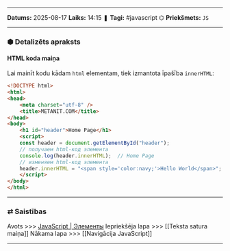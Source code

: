 ___

**Datums:** 2025-08-17
**Laiks:** 14:15
❚ **Tagi:** #javascript 
⌬ **Priekšmets:**  `JS`

---
### ⬢ Detalizēts apraksts
#### HTML koda maiņa

Lai mainīt kodu kādam `html` elementam, tiek izmantota īpašība `innerHTML`:

```html
<!DOCTYPE html>
<html>
<head>
    <meta charset="utf-8" />
    <title>METANIT.COM</title>
</head>
<body>
    <h1 id="header">Home Page</h1>
    <script>
    const header = document.getElementById("header");
    // получаем html-код элемента
    console.log(header.innerHTML);  // Home Page
    // изменяем html-код элемента
    header.innerHTML = "<span style='color:navy;'>Hello World</span>";
    </script>
</body>
</html>
```

---
### ⇄ Saistības

Avots >>> [JavaScript \| Элементы](https://metanit.com/web/javascript/8.6.php)
Iepriekšēja lapa >>> [[Teksta satura maiņa]]
Nākama lapa >>> [[Navigācija JavaScript]]

---